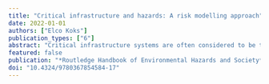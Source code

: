 ```yaml
---
title: "Critical infrastructure and hazards: A risk modelling approach"
date: 2022-01-01
authors: ["Elco Koks"]
publication_types: ["6"]
abstract: "Critical infrastructure systems are often considered to be the backbone of modern-day society. Yet, they are both exposed and vulnerable to environmental hazards globally. Affected critical infrastructure is not just costly to repair. Its failure can quickly result in a cascading effect on households, companies, or other infrastructure systems. As such, the identification and assessment of the risks of environmental hazards to critical infrastructure require approaches that can look beyond the direct impacts. This chapter provides an overview of the current state-of-the-art in critical infrastructure risk modelling, examines the close connection between resilience and critical infrastructure, and discusses the importance of including uncertainty metrics in a risk assessment."
featured: false
publication: "*Routledge Handbook of Environmental Hazards and Society*"
doi: "10.4324/9780367854584-17"
---
```


